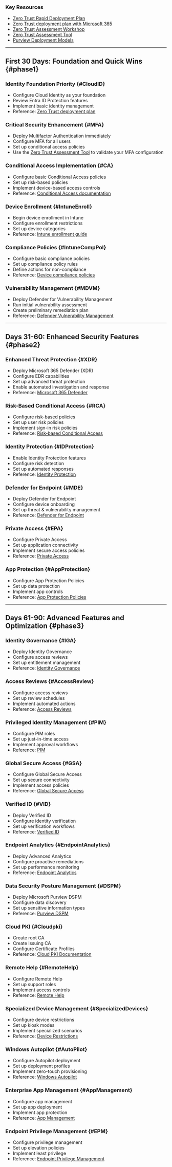 ### Key Resources
- [Zero Trust Rapid Deployment Plan](https://learn.microsoft.com/en-us/security/zero-trust/zero-trust-ramp-overview)
- [Zero Trust deployment plan with Microsoft 365](https://learn.microsoft.com/en-us/microsoft-365/security/microsoft-365-zero-trust?view=o365-worldwide)
- [Zero Trust Assessment Workshop](https://microsoft.github.io/zerotrustassessment/)
- [Zero Trust Assessment Tool](https://microsoft.github.io/zerotrustassessment/docs/app-permissions)
- [Purview Deployment Models](https://learn.microsoft.com/en-us/purview/deploymentmodels/depmod-overview)

---
## First 30 Days: Foundation and Quick Wins {#phase1}

### Identity Foundation Priority {#CloudID}
- Configure Cloud Identity as your foundation
- Review Entra ID Protection features
- Implement basic identity management
- Reference: [Zero Trust deployment plan](https://learn.microsoft.com/en-us/microsoft-365/security/microsoft-365-zero-trust?view=o365-worldwide#identity)

### Critical Security Enhancement {#MFA}
- Deploy Multifactor Authentication immediately
- Configure MFA for all users
- Set up conditional access policies
- Use the [Zero Trust Assessment Tool](https://microsoft.github.io/zerotrustassessment/docs/app-permissions) to validate your MFA configuration

### Conditional Access Implementation {#CA}
- Configure basic Conditional Access policies
- Set up risk-based policies
- Implement device-based access controls
- Reference: [Conditional Access documentation](https://learn.microsoft.com/en-us/entra/identity/conditional-access/overview)

### Device Enrollment {#IntuneEnroll}
- Begin device enrollment in Intune
- Configure enrollment restrictions
- Set up device categories
- Reference: [Intune enrollment guide](https://learn.microsoft.com/en-us/mem/intune/enrollment/)

### Compliance Policies {#IntuneCompPol}
- Configure basic compliance policies
- Set up compliance policy rules
- Define actions for non-compliance
- Reference: [Device compliance policies](https://learn.microsoft.com/en-us/mem/intune/protect/device-compliance-get-started)

### Vulnerability Management {#MDVM}
- Deploy Defender for Vulnerability Management
- Run initial vulnerability assessment
- Create preliminary remediation plan
- Reference: [Defender Vulnerability Management](https://learn.microsoft.com/en-us/defender-vulnerability-management/)

---
## Days 31-60: Enhanced Security Features {#phase2}

### Enhanced Threat Protection {#XDR}
- Deploy Microsoft 365 Defender (XDR)
- Configure EDR capabilities
- Set up advanced threat protection
- Enable automated investigation and response
- Reference: [Microsoft 365 Defender](https://learn.microsoft.com/en-us/microsoft-365/security/defender/microsoft-365-defender)

### Risk-Based Conditional Access {#RCA}
- Configure risk-based policies
- Set up user risk policies
- Implement sign-in risk policies
- Reference: [Risk-based Conditional Access](https://learn.microsoft.com/en-us/entra/identity/conditional-access/howto-conditional-access-policy-risk)

### Identity Protection {#IDProtection}
- Enable Identity Protection features
- Configure risk detection
- Set up automated responses
- Reference: [Identity Protection](https://learn.microsoft.com/en-us/entra/id-protection/overview-identity-protection)

### Defender for Endpoint {#MDE}
- Deploy Defender for Endpoint
- Configure device onboarding
- Set up threat & vulnerability management
- Reference: [Defender for Endpoint](https://learn.microsoft.com/en-us/microsoft-365/security/defender-endpoint/microsoft-defender-endpoint)

### Private Access {#EPA}
- Configure Private Access
- Set up application connectivity
- Implement secure access policies
- Reference: [Private Access](https://learn.microsoft.com/en-us/entra/identity/private-access/private-access-overview)

### App Protection {#AppProtection}
- Configure App Protection Policies
- Set up data protection
- Implement app controls
- Reference: [App Protection Policies](https://learn.microsoft.com/en-us/mem/intune/apps/app-protection-policies)

---
## Days 61-90: Advanced Features and Optimization {#phase3}

### Identity Governance {#IGA}
- Deploy Identity Governance
- Configure access reviews
- Set up entitlement management
- Reference: [Identity Governance](https://learn.microsoft.com/en-us/entra/id-governance/)

### Access Reviews {#AccessReview}
- Configure access reviews
- Set up review schedules
- Implement automated actions
- Reference: [Access Reviews](https://learn.microsoft.com/en-us/entra/id-governance/access-reviews-overview)

### Privileged Identity Management {#PIM}
- Configure PIM roles
- Set up just-in-time access
- Implement approval workflows
- Reference: [PIM](https://learn.microsoft.com/en-us/entra/id-governance/privileged-identity-management/pim-configure)

### Global Secure Access {#GSA}
- Configure Global Secure Access
- Set up secure connectivity
- Implement access policies
- Reference: [Global Secure Access](https://learn.microsoft.com/en-us/entra/global-secure-access/)

### Verified ID {#VID}
- Deploy Verified ID
- Configure identity verification
- Set up verification workflows
- Reference: [Verified ID](https://learn.microsoft.com/en-us/entra/verified-id/overview)

### Endpoint Analytics {#EndpointAnalytics}
- Deploy Advanced Analytics
- Configure proactive remediations
- Set up performance monitoring
- Reference: [Endpoint Analytics](https://learn.microsoft.com/en-us/mem/analytics/)

### Data Security Posture Management {#DSPM}
- Deploy Microsoft Purview DSPM
- Configure data discovery
- Set up sensitive information types
- Reference: [Purview DSPM](https://learn.microsoft.com/en-us/purview/data-security-posture-management)

### Cloud PKI {#Cloudpki}
- Create root CA
- Create Issuing CA
- Configure Certificate Profiles
- Reference: [Cloud PKI Documentation](https://learn.microsoft.com/en-us/mem/intune/protect/microsoft-cloud-pki-overview)

### Remote Help {#RemoteHelp}
- Configure Remote Help
- Set up support roles
- Implement access controls
- Reference: [Remote Help](https://learn.microsoft.com/en-us/mem/intune/remote-actions/remote-help)

### Specialized Device Management {#SpecializedDevices}
- Configure device restrictions
- Set up kiosk modes
- Implement specialized scenarios
- Reference: [Device Restrictions](https://learn.microsoft.com/en-us/mem/intune/configuration/device-restrictions-configure)

### Windows Autopilot {#AutoPilot}
- Configure Autopilot deployment
- Set up deployment profiles
- Implement zero-touch provisioning
- Reference: [Windows Autopilot](https://learn.microsoft.com/en-us/mem/autopilot/windows-autopilot)

### Enterprise App Management {#AppManagement}
- Configure app management
- Set up app deployment
- Implement app protection
- Reference: [App Management](https://learn.microsoft.com/en-us/mem/intune/apps/app-management)

### Endpoint Privilege Management {#EPM}
- Configure privilege management
- Set up elevation policies
- Implement least privilege
- Reference: [Endpoint Privilege Management](https://learn.microsoft.com/en-us/mem/intune/protect/endpoint-privilege-management) 
